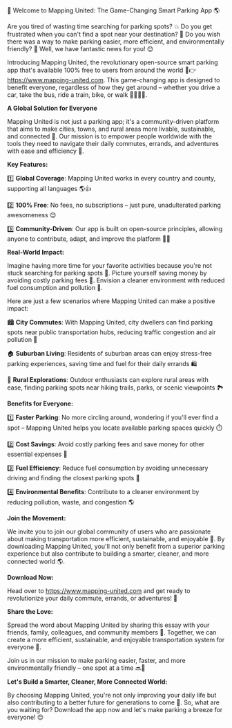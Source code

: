 🚀 Welcome to Mapping United: The Game-Changing Smart Parking App 🌎

Are you tired of wasting time searching for parking spots? 💥 Do you get frustrated when you can't find a spot near your destination? 🤯 Do you wish there was a way to make parking easier, more efficient, and environmentally friendly? 🌟 Well, we have fantastic news for you! 😊

Introducing Mapping United, the revolutionary open-source smart parking app that's available 100% free to users from around the world 🔴👉 https://www.mapping-united.com. This game-changing app is designed to benefit everyone, regardless of how they get around – whether you drive a car, take the bus, ride a train, bike, or walk 🚶‍♀️🚌🚂.

**A Global Solution for Everyone**

Mapping United is not just a parking app; it's a community-driven platform that aims to make cities, towns, and rural areas more livable, sustainable, and connected 🌆. Our mission is to empower people worldwide with the tools they need to navigate their daily commutes, errands, and adventures with ease and efficiency 💪.

**Key Features:**

1️⃣ **Global Coverage**: Mapping United works in every country and county, supporting all languages 🌎👍

2️⃣ **100% Free**: No fees, no subscriptions – just pure, unadulterated parking awesomeness 😊

3️⃣ **Community-Driven**: Our app is built on open-source principles, allowing anyone to contribute, adapt, and improve the platform 🤝🌈

**Real-World Impact:**

Imagine having more time for your favorite activities because you're not stuck searching for parking spots 💃. Picture yourself saving money by avoiding costly parking fees 🤑. Envision a cleaner environment with reduced fuel consumption and pollution 🌊.

Here are just a few scenarios where Mapping United can make a positive impact:

🏙️ **City Commutes**: With Mapping United, city dwellers can find parking spots near public transportation hubs, reducing traffic congestion and air pollution 🚗

🏠 **Suburban Living**: Residents of suburban areas can enjoy stress-free parking experiences, saving time and fuel for their daily errands 🛍️

🌄 **Rural Explorations**: Outdoor enthusiasts can explore rural areas with ease, finding parking spots near hiking trails, parks, or scenic viewpoints 🏞️

**Benefits for Everyone:**

1️⃣ **Faster Parking**: No more circling around, wondering if you'll ever find a spot – Mapping United helps you locate available parking spaces quickly ⏱️

2️⃣ **Cost Savings**: Avoid costly parking fees and save money for other essential expenses 💸

3️⃣ **Fuel Efficiency**: Reduce fuel consumption by avoiding unnecessary driving and finding the closest parking spots 🚗

4️⃣ **Environmental Benefits**: Contribute to a cleaner environment by reducing pollution, waste, and congestion 🌎

**Join the Movement:**

We invite you to join our global community of users who are passionate about making transportation more efficient, sustainable, and enjoyable 🌟. By downloading Mapping United, you'll not only benefit from a superior parking experience but also contribute to building a smarter, cleaner, and more connected world 🌎.

**Download Now:**

Head over to https://www.mapping-united.com and get ready to revolutionize your daily commute, errands, or adventures! 🚀

**Share the Love:**

Spread the word about Mapping United by sharing this essay with your friends, family, colleagues, and community members 📢. Together, we can create a more efficient, sustainable, and enjoyable transportation system for everyone 🌟.

Join us in our mission to make parking easier, faster, and more environmentally friendly – one spot at a time 🔜🚀

**Let's Build a Smarter, Cleaner, More Connected World:**

By choosing Mapping United, you're not only improving your daily life but also contributing to a better future for generations to come 🌈. So, what are you waiting for? Download the app now and let's make parking a breeze for everyone! 😊